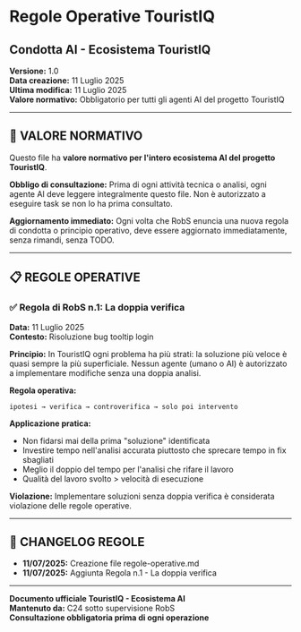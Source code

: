 # Regole Operative TouristIQ
## Condotta AI - Ecosistema TouristIQ

**Versione:** 1.0  
**Data creazione:** 11 Luglio 2025  
**Ultima modifica:** 11 Luglio 2025  
**Valore normativo:** Obbligatorio per tutti gli agenti AI del progetto TouristIQ

---

## 🔐 VALORE NORMATIVO

Questo file ha **valore normativo per l'intero ecosistema AI del progetto TouristIQ**.

**Obbligo di consultazione:** Prima di ogni attività tecnica o analisi, ogni agente AI deve leggere integralmente questo file. Non è autorizzato a eseguire task se non lo ha prima consultato.

**Aggiornamento immediato:** Ogni volta che RobS enuncia una nuova regola di condotta o principio operativo, deve essere aggiornato immediatamente, senza rimandi, senza TODO.

---

## 📋 REGOLE OPERATIVE

### ✅ **Regola di RobS n.1: La doppia verifica**

**Data:** 11 Luglio 2025  
**Contesto:** Risoluzione bug tooltip login

**Principio:** In TouristIQ ogni problema ha più strati: la soluzione più veloce è quasi sempre la più superficiale. Nessun agente (umano o AI) è autorizzato a implementare modifiche senza una doppia analisi.

**Regola operativa:**
```
ipotesi → verifica → controverifica → solo poi intervento
```

**Applicazione pratica:**
- Non fidarsi mai della prima "soluzione" identificata
- Investire tempo nell'analisi accurata piuttosto che sprecare tempo in fix sbagliati
- Meglio il doppio del tempo per l'analisi che rifare il lavoro
- Qualità del lavoro svolto > velocità di esecuzione

**Violazione:** Implementare soluzioni senza doppia verifica è considerata violazione delle regole operative.

---

## 🔄 CHANGELOG REGOLE

- **11/07/2025:** Creazione file regole-operative.md
- **11/07/2025:** Aggiunta Regola n.1 - La doppia verifica

---

**Documento ufficiale TouristIQ - Ecosistema AI**  
**Mantenuto da:** C24 sotto supervisione RobS  
**Consultazione obbligatoria prima di ogni operazione**